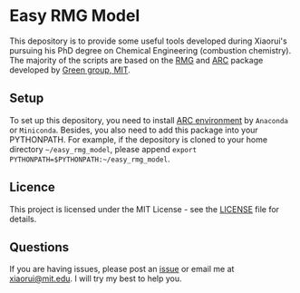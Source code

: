 # Easy RMG Model

This depository is to provide some useful tools developed during Xiaorui's pursuing his PhD degree on Chemical Engineering (combustion chemistry). The majority of the scripts are based on the [RMG](https://github.com/ReactionMechanismGenerator/RMG-Py) and [ARC](https://github.com/ReactionMechanismGenerator/ARC) package developed by [Green group, MIT](http://greengroup.mit.edu/).

## Setup

To set up this depository, you need to install [ARC environment](https://github.com/ReactionMechanismGenerator/ARC/blob/master/environment.yml) by `Anaconda` or `Miniconda`. Besides, you also need to add this package into your PYTHONPATH. For example, if the depository is cloned to your home directory `~/easy_rmg_model`, please append `export PYTHONPATH=$PYTHONPATH:~/easy_rmg_model`.

## Licence

This project is licensed under the MIT License - see the [LICENSE](https://github.com/xiaoruiDong/easy_rmg_model/blob/master/LICENSE.md) file for details.

## Questions

If you are having issues, please post an [issue](https://github.com/xiaoruiDong/easy_rmg_model/issues/new/choose) or email me at [xiaorui@mit.edu](mailto:xiaorui@mit.edu). I will try my best to help you.
